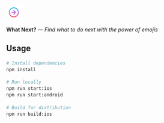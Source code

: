 ![what-next](https://raw.githubusercontent.com/samtgarson/what-next/master/app/App_Resources/iOS/Assets.xcassets/AppIcon.appiconset/icon-40.png)

**What Next?** _— Find what to do next with the power of emojis_

## Usage

``` bash
# Install dependencies
npm install

# Run locally
npm run start:ios
npm run start:android

# Build for distribution
npm run build:ios
```
